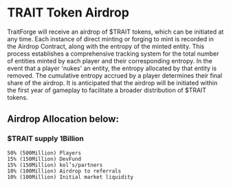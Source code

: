 # TRAIT Token Airdrop

TraitForge will receive an airdrop of $TRAIT tokens, which can be initiated at any time. Each instance of direct minting or forging to mint is recorded in the Airdrop Contract, along with the entropy of the minted entity. This process establishes a comprehensive tracking system for the total number of entities minted by each player and their corresponding entropy. In the event that a player 'nukes' an entity, the entropy allocated by that entity is removed. The cumulative entropy accrued by a player determines their final share of the airdrop. It is anticipated that the airdrop will be initiated within the first year of gameplay to facilitate a broader distribution of $TRAIT tokens.

## Airdrop Allocation below:
### $TRAIT supply 1Billion 

```
50% (500Million) Players
15% (150Million) DevFund 
15% (150Million) kol’s/partners
10% (100Million) Airdrop to referrals
10% (100Million) Initial market liquidity
```
